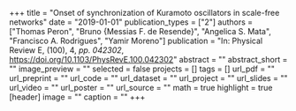 +++
title = "Onset of synchronization of Kuramoto oscillators in scale-free networks"
date = "2019-01-01"
publication_types = ["2"]
authors = ["Thomas Peron", "Bruno {Messias F. de Resende}", "Angelica S. Mata", "Francisco A. Rodrigues", "Yamir Moreno"]
publication = "In: Physical Review E, (100), 4, _pp. 042302_, https://doi.org/10.1103/PhysRevE.100.042302"
abstract = ""
abstract_short = ""
image_preview = ""
selected = false
projects = []
tags = []
url_pdf = ""
url_preprint = ""
url_code = ""
url_dataset = ""
url_project = ""
url_slides = ""
url_video = ""
url_poster = ""
url_source = ""
math = true
highlight = true
[header]
image = ""
caption = ""
+++
